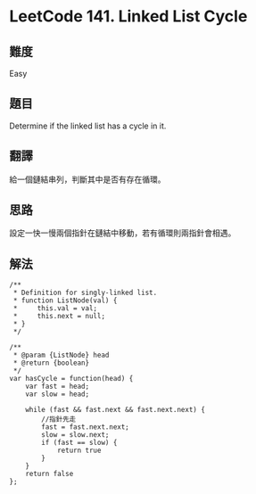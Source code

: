 # LeetCode 141. Linked List Cycle

## 難度

Easy

## 題目

Determine if the linked list has a cycle in it.

## 翻譯

給一個鏈結串列，判斷其中是否有存在循環。

## 思路

設定一快一慢兩個指針在鏈結中移動，若有循環則兩指針會相遇。

## 解法

```
/**
 * Definition for singly-linked list.
 * function ListNode(val) {
 *     this.val = val;
 *     this.next = null;
 * }
 */

/**
 * @param {ListNode} head
 * @return {boolean}
 */
var hasCycle = function(head) {
    var fast = head;
    var slow = head;
    
    while (fast && fast.next && fast.next.next) { 
        //指針先走
        fast = fast.next.next;
        slow = slow.next;
        if (fast == slow) {
            return true     
        }
    }
    return false
};
```